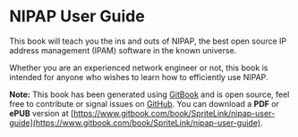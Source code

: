 NIPAP User Guide
================
This book will teach you the ins and outs of NIPAP, the best open source IP address management (IPAM) software in the known universe.

Whether you are an experienced network engineer or not, this book is intended for anyone who wishes to learn how to efficiently use NIPAP.

**Note:** This book has been generated using [GitBook](http://www.gitbook.com) and is open source, feel free to contribute or signal issues on [GitHub](https://github.com/SpriteLink/nipap-user-guide). You can download a **PDF** or **ePUB** version at [https://www.gitbook.com/book/SpriteLink/nipap-user-guide](https://www.gitbook.com/book/SpriteLink/nipap-user-guide).

